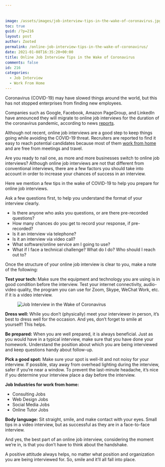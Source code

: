 ```yaml
---


image: /assets/images/job-interview-tips-in-the-wake-of-coronavirus.jpg
toc: true
guid: /?p=216
layout: post
author: Zooted
permalink: /online-job-interview-tips-in-the-wake-of-coronavirus/
date: 2021-01-08T16:35:20+00:00
title: Online Job Interview Tips in the Wake of Coronavirus
comments: false
id: 216
categories:
  - Job Interview
  - Work From Home
---
```

Coronavirus (COVID-19) may have slowed things around the world, but this has not stopped enterprises from finding new employees.

Companies such as Google, Facebook, Amazon PageGroup, and LinkedIn have announced they will migrate to online job interviews for the duration of the coronavirus pandemic, according to news [reports](https://www.theverge.com/2020/3/5/21166528/linkedin-coronavirus-job-interviews-virtual-bluejeans-travel-limit).

Although not recent, online job interviews are a good step to keep things going while avoiding the COVID-19 threat. Recruiters are reported to find it easy to reach potential candidates because most of them [work from home](/category/work-from-home/) and are free from meetings and travel.

Are you ready to nail one, as more and more businesses switch to online job interviews? Although online job interviews are not that different from conventional interviews, there are a few factors you should take into account in order to increase your chances of success in an interview.

Here we mention a few tips in the wake of COVID-19 to help you prepare for online job interviews.

Ask a few questions first, to help you understand the format of your interview clearly.

  * Is there anyone who asks you questions, or are there pre-recorded questions?
  * How many chances do you get to record your response, if pre-recorded?
  * Is it an interview via telephone?
  * Is it an interview via video call?
  * What software/online service am I going to use?
  * What if I face a technical challenge? What do I do? Who should I reach out to?

Once the structure of your online job interview is clear to you, make a note of the following:

**Test your tech:** Make sure the equipment and technology you are using is in good condition before the interview. Test your internet connectivity, audio-video quality, the program you can use for Zoom, Skype, WeChat Work, etc. if it is a video interview.


<figure class="wp-block-image size-large">

<img loading="lazy" width="1024" height="419" src="/wp-content/uploads/2021/01/Blog-Tipsvideointerview-A-final-1024x419.jpeg" alt="Job Interview in the Wake of Coronavirus" class="wp-image-217" srcset="/wp-content/uploads/2021/01/Blog-Tipsvideointerview-A-final-1024x419.jpeg 1024w, /wp-content/uploads/2021/01/Blog-Tipsvideointerview-A-final-300x123.jpeg 300w, /wp-content/uploads/2021/01/Blog-Tipsvideointerview-A-final-768x314.jpeg 768w, /wp-content/uploads/2021/01/Blog-Tipsvideointerview-A-final-1536x628.jpeg 1536w, /wp-content/uploads/2021/01/Blog-Tipsvideointerview-A-final-2048x838.jpeg 2048w" sizes="(max-width: 1024px) 100vw, 1024px" /> </figure> 

**Dress well:** While you don&#8217;t (physically) meet your interviewer in person, it&#8217;s best to dress well for the occasion. And yes, don&#8217;t forget to smile at yourself! This helps.

**Be prepared:** When you are well prepared, it is always beneficial. Just as you would have in a typical interview, make sure that you have done your homework. Understand the position about which you are being interviewed and keep questions handy about follow-up.

**Pick a good spot:** Make sure your spot is well-lit and not noisy for your interview. If possible, stay away from overhead lighting during the interview, safer if you&#8217;re near a window. To prevent the last-minute headache, it&#8217;s nice if you determine your interview place a day before the interview.

**Job Industries for work from home:**

  * Consulting Jobs
  * Web Design Jobs 
  * Social Media Jobs 
  * Online Tutor Jobs 

**Body language:** Sit straight, smile, and make contact with your eyes. Small tips in a video interview, but as successful as they are in a face-to-face interview.

And yes, the best part of an online job interview, considering the moment we&#8217;re in, is that you don&#8217;t have to think about the handshake.

A positive attitude always helps, no matter what position and organization you are being interviewed for. So, smile and it&#8217;ll all fall into place.
